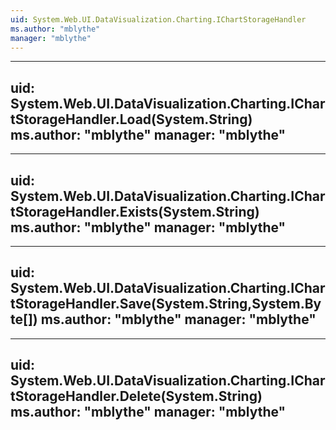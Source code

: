 ```yaml
---
uid: System.Web.UI.DataVisualization.Charting.IChartStorageHandler
ms.author: "mblythe"
manager: "mblythe"
---
```


---
uid: System.Web.UI.DataVisualization.Charting.IChartStorageHandler.Load(System.String)
ms.author: "mblythe"
manager: "mblythe"
---

---
uid: System.Web.UI.DataVisualization.Charting.IChartStorageHandler.Exists(System.String)
ms.author: "mblythe"
manager: "mblythe"
---

---
uid: System.Web.UI.DataVisualization.Charting.IChartStorageHandler.Save(System.String,System.Byte[])
ms.author: "mblythe"
manager: "mblythe"
---

---
uid: System.Web.UI.DataVisualization.Charting.IChartStorageHandler.Delete(System.String)
ms.author: "mblythe"
manager: "mblythe"
---
